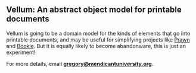 ## Vellum: An abstract object model for printable documents

Vellum is going to be a domain model for the kinds of elements that 
go into printable documents, and may be useful for simplifying
projects like [Prawn](http://github.com/prawnpdf/pdf) and
[Bookie](http://github.com/sandal/bookie). But it is equally likely
to become abandonware, this is just an experiment!

For more details, email **gregory@mendicantuniversity.org**.
